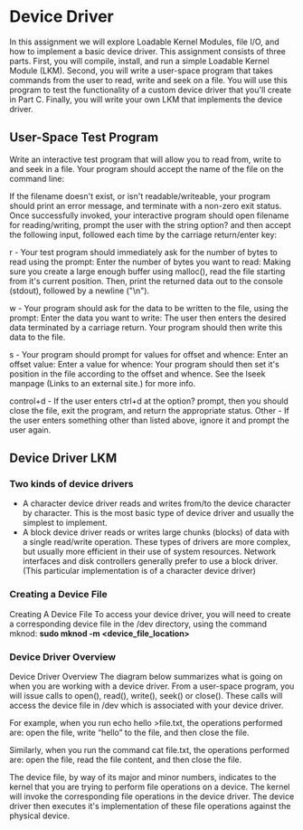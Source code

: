 # Device Driver 
In this assignment we will explore Loadable Kernel Modules, file I/O, and how to implement a basic device driver.
This assignment consists of three parts.  First, you will compile, install, and run a simple Loadable Kernel Module (LKM).  Second, you will write a user-space program that takes commands from the user to read, write and seek on a file.  You will use this program to test the functionality of a custom device driver that you'll create in Part C.  Finally, you will write your own LKM that implements the device driver.

## User-Space Test Program 
Write an interactive test program that will allow you to read from, write to and seek in a file.  Your program should accept the name of the file on the command line:

If the filename doesn't exist, or isn't readable/writeable, your program should print an error message, and terminate with a non-zero exit status.
Once successfully invoked, your interactive program should open filename for reading/writing, prompt the user with the string option? and then accept the following input, followed each time by the carriage return/enter key:

r - Your test program should immediately ask for the number of bytes to read using the prompt:
Enter the number of bytes you want to read:
Making sure you create a large enough buffer using malloc(), read the file starting from it's current position.  Then, print the returned data out to the console (stdout), followed by a newline ("\n").

w - Your program should ask for the data to be written to the file, using the prompt:
Enter the data you want to write:
The user then enters the desired data terminated by a carriage return.  Your program should then write this data to the file.

s - Your program should prompt for values for offset and whence:
Enter an offset value: 
Enter a value for whence:
Your program should then set it's position in the file according to the offset and whence.  See the lseek manpage (Links to an external site.) for more info.

control+d - If the user enters ctrl+d at the option? prompt, then you should close the file, exit the program, and return the appropriate status.
Other - If the user enters something other than listed above, ignore it and prompt the user again.

## Device Driver LKM 
### Two kinds of device drivers 
- A character device driver reads and writes from/to the device character by character.  This is the most basic type of device driver and usually the simplest to implement.
- A block device driver reads or writes large chunks (blocks) of data with a single read/write operation.​  These types of drivers are more complex, but usually more efficient in their use of system resources.  Network interfaces and disk controllers generally prefer to use a block driver.
(This particular implementation is of a character device driver) 

### Creating a Device File 
Creating A Device File
To access your device driver, you will need to create a corresponding device file in the /dev directory, using the command mknod:
**sudo mknod -m <permission> <device_file_location> <type of driver> <major number> <minor number>**

### Device Driver Overview 
Device Driver Overview
The diagram below summarizes what is going on when you are working with a device driver.  From a user-space program, you will issue calls to ​open(), read(), write(), seek() or close().  These calls will access the device file in /dev which is associated with your device driver. 

For example, when you run echo hello >file.txt, the operations performed are: open the file, write “hello” to the file, and then close the file.

Similarly, when you run the command cat file.txt, the operations performed are: open the file, read the file content, and then close the file.

The device file, by way of its major and minor numbers, indicates to the kernel that you are trying to perform file operations on a device.  The kernel will invoke the corresponding file operations in the device driver.  The device driver then executes it's implementation of these file operations against the physical device. 
